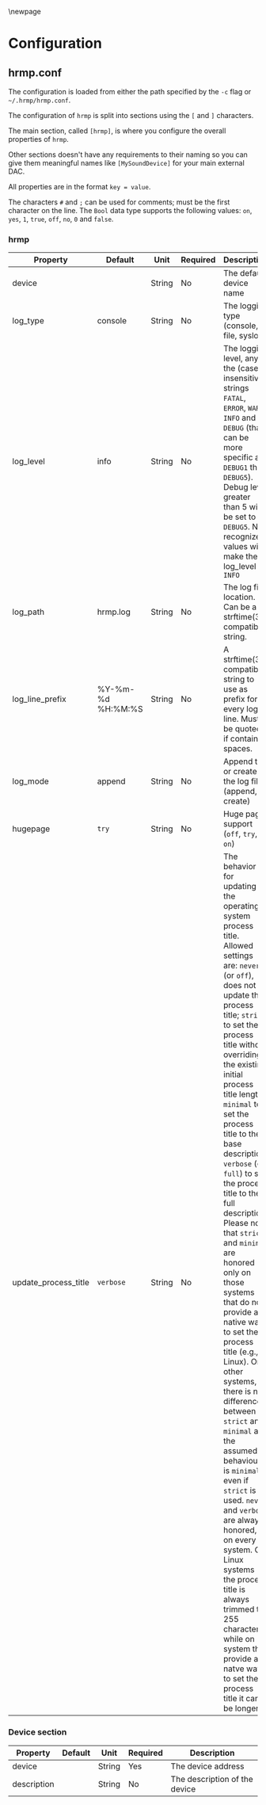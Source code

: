 \newpage

# Configuration

## hrmp.conf

The configuration is loaded from either the path specified by the `-c` flag or `~/.hrmp/hrmp.conf`.

The configuration of `hrmp` is split into sections using the `[` and `]` characters.

The main section, called `[hrmp]`, is where you configure the overall properties
of `hrmp`.

Other sections doesn't have any requirements to their naming so you can give them
meaningful names like `[MySoundDevice]` for your main external DAC.

All properties are in the format `key = value`.

The characters `#` and `;` can be used for comments; must be the first character on the line.
The `Bool` data type supports the following values: `on`, `yes`, `1`, `true`, `off`, `no`, `0` and `false`.

### hrmp

| Property | Default | Unit | Required | Description |
|----------|---------|------|----------|-------------|
| device | | String | No | The default device name |
| log_type | console | String | No | The logging type (console, file, syslog) |
| log_level | info | String | No | The logging level, any of the (case insensitive) strings `FATAL`, `ERROR`, `WARN`, `INFO` and `DEBUG` (that can be more specific as `DEBUG1` thru `DEBUG5`). Debug level greater than 5 will be set to `DEBUG5`. Not recognized values will make the log_level be `INFO` |
| log_path | hrmp.log | String | No | The log file location. Can be a strftime(3) compatible string. |
| log_line_prefix | %Y-%m-%d %H:%M:%S | String | No | A strftime(3) compatible string to use as prefix for every log line. Must be quoted if contains spaces. |
| log_mode | append | String | No | Append to or create the log file (append, create) |
| hugepage | `try` | String | No | Huge page support (`off`, `try`, `on`) |
| update_process_title | `verbose` | String | No | The behavior for updating the operating system process title. Allowed settings are: `never` (or `off`), does not update the process title; `strict` to set the process title without overriding the existing initial process title length; `minimal` to set the process title to the base description; `verbose` (or `full`) to set the process title to the full description. Please note that `strict` and `minimal` are honored only on those systems that do not provide a native way to set the process title (e.g., Linux). On other systems, there is no difference between `strict` and `minimal` and the assumed behaviour is `minimal` even if `strict` is used. `never` and `verbose` are always honored, on every system. On Linux systems the process title is always trimmed to 255 characters, while on system that provide a natve way to set the process title it can be longer. |


### Device section

| Property | Default | Unit | Required | Description |
|----------|---------|------|----------|-------------|
| device | | String | Yes | The device address |
| description | | String | No | The description of the device |

